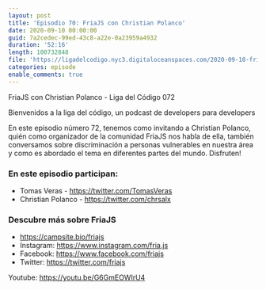 ```yaml
---
layout: post
title: 'Episodio 70: FriaJS con Christian Polanco'
date: 2020-09-10 00:00:00
guid: 7a2cedec-99ed-43c8-a22e-0a23959a4932
duration: '52:16'
length: 100732848
file: 'https://ligadelcodigo.nyc3.digitaloceanspaces.com/2020-09-10-friajs.mp3'
categories: episode
enable_comments: true
---
```


FriaJS con Christian Polanco - Liga del Código 072

Bienvenidos a la liga del código, un podcast de developers para developers

En este episodio número 72, tenemos como invitando a Christian Polanco, quién como organizador de la comunidad FriaJS nos habla de ella, también conversamos sobre discriminación a personas vulnerables en nuestra área y como es abordado el tema en diferentes partes del mundo. Disfruten!

### En este episodio participan:

- Tomas Veras - https://twitter.com/TomasVeras
- Christian Polanco - https://twitter.com/chrsalx

### Descubre más sobre FriaJS

- https://campsite.bio/friajs
- Instagram: https://www.instagram.com/fria.js
- Facebook: https://www.facebook.com/friajs
- Twitter: https://twitter.com/friajs

Youtube: https://youtu.be/G6GmEOWIrU4
